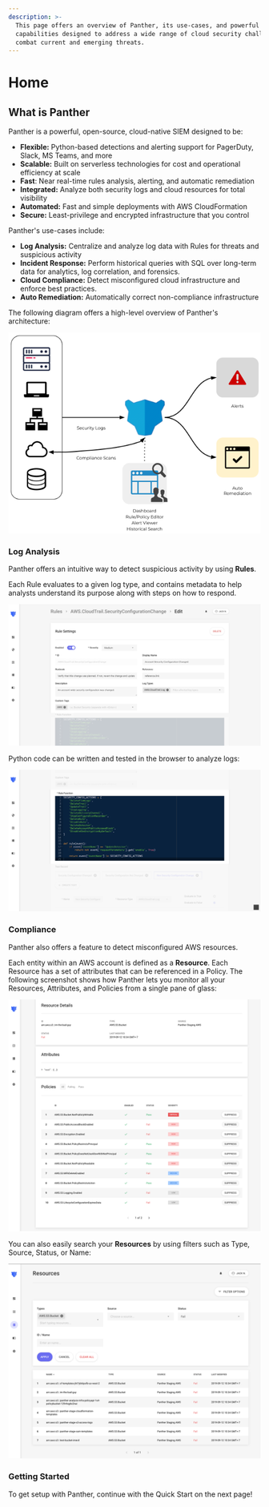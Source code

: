 ```yaml
---
description: >-
  This page offers an overview of Panther, its use-cases, and powerful
  capabilities designed to address a wide range of cloud security challenges and
  combat current and emerging threats.
---
```


# Home

## What is Panther

Panther is a powerful, open-source, cloud-native SIEM designed to be:

- **Flexible:** Python-based detections and alerting support for PagerDuty, Slack, MS Teams, and more
- **Scalable:** Built on serverless technologies for cost and operational efficiency at scale
- **Fast**: Near real-time rules analysis, alerting, and automatic remediation
- **Integrated:** Analyze both security logs and cloud resources for total visibility
- **Automated:** Fast and simple deployments with AWS CloudFormation
- **Secure:** Least-privilege and encrypted infrastructure that you control

Panther's use-cases include:

- **Log Analysis:** Centralize and analyze log data with Rules for threats and suspicious activity
- **Incident Response:** Perform historical queries with SQL over long-term data for analytics, log correlation, and forensics.
- **Cloud Compliance:** Detect misconfigured cloud infrastructure and enforce best practices.
- **Auto Remediation:** Automatically correct non-compliance infrastructure

The following diagram offers a high-level overview of Panther's architecture:

![](.gitbook/assets/docs_-basic-diagram.png)

### Log Analysis

Panther offers an intuitive way to detect suspicious activity by using **Rules**.

Each Rule evaluates to a given log type, and contains metadata to help analysts understand its purpose along with steps on how to respond.

![Rule Settings](.gitbook/assets/rule-example-1%20%281%29.png)

Python code can be written and tested in the browser to analyze logs:

![Rule Function Body](.gitbook/assets/rule-example-2%20%281%29.png)

### Compliance

Panther also offers a feature to detect misconfigured AWS resources.

Each entity within an AWS account is defined as a **Resource**. Each Resource has a set of attributes that can be referenced in a Policy. The following screenshot shows how Panther lets you monitor all your Resources, Attributes, and Policies from a single pane of glass:

![Resource Details](.gitbook/assets/resource-detail-policies-2019-09-12.png)

You can also easily search your **Resources** by using filters such as Type, Source, Status, or Name:

![Resource Search](.gitbook/assets/resource-search-2019-09-12.png)

### Getting Started

To get setup with Panther, continue with the Quick Start on the next page!

